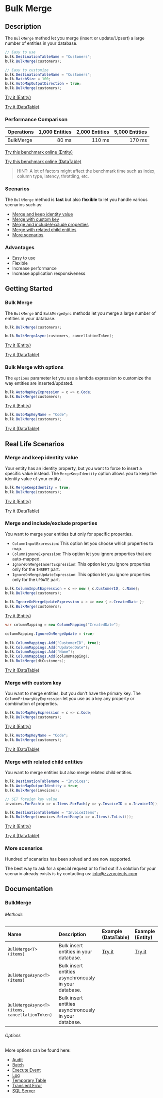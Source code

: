 # Bulk Merge

## Description

The `BulkMerge` method let you merge (insert or update/Upsert) a large number of entities in your database.

```csharp
// Easy to use
bulk.DestinationTableName = "Customers";
bulk.BulkMerge(customers);

// Easy to customize
bulk.DestinationTableName = "Customers";
bulk.BatchSize = 100;
bulk.AutoMapOutputDirection = true;
bulk.BulkMerge(customers);
```
[Try it (Entity)](https://dotnetfiddle.net/qpe8bV)

[Try it (DataTable)](https://dotnetfiddle.net/rgugIj) 

### Performance Comparison

| Operations      | 1,000 Entities | 2,000 Entities | 5,000 Entities |
| :-------------- | -------------: | -------------: | -------------: |
| BulkMerge       | 80 ms          | 110 ms         | 170 ms         |

[Try this benchmark online (Entity)](https://dotnetfiddle.net/roGRsu)

[Try this benchmark online (DataTable)](https://dotnetfiddle.net/CY5s3G)

> HINT: A lot of factors might affect the benchmark time such as index, column type, latency, throttling, etc.

### Scenarios
The `BulkMerge` method is **fast** but also **flexible** to let you handle various scenarios such as:

- [Merge and keep identity value](#merge-and-keep-identity-value)
- [Merge with custom key](#merge-with-custom-key)
- [Merge and include/exclude properties](#merge-and-includeexclude-properties)
- [Merge with related child entities](#merge-with-related-child-entities) 
- [More scenarios](#more-scenarios)

### Advantages
- Easy to use
- Flexible
- Increase performance
- Increase application responsiveness

## Getting Started

### Bulk Merge
The `BulkMerge` and `BulkMergeAync` methods let you merge a large number of entities in your database.

```csharp
bulk.BulkMerge(customers);

bulk.BulkMergeAsync(customers, cancellationToken);
```
[Try it (Entity)](https://dotnetfiddle.net/pigFx8)

[Try it (DataTable)](https://dotnetfiddle.net/LULDpj) 

### Bulk Merge with options
The `options` parameter let you use a lambda expression to customize the way entities are inserted/updated.

```csharp
bulk.AutoMapKeyExpression = c => c.Code;
bulk.BulkMerge(customers);
```
[Try it (Entity)](https://dotnetfiddle.net/5wMQ6X)

```csharp
bulk.AutoMapKeyName = "Code";
bulk.BulkMerge(customers);
```
[Try it (DataTable)](https://dotnetfiddle.net/JJIPCB)

## Real Life Scenarios

### Merge and keep identity value
Your entity has an identity property, but you want to force to insert a specific value instead. The `MergeKeepIdentity` option allows you to keep the identity value of your entity.

```csharp
bulk.MergeKeepIdentity = true;
bulk.BulkMerge(customers);
```
[Try it (Entity)](https://dotnetfiddle.net/52uijH)

[Try it (DataTable)](https://dotnetfiddle.net/gNXl1z) 

### Merge and include/exclude properties
You want to merge your entities but only for specific properties.

- `ColumnInputExpression`: This option let you choose which properties to map.
- `ColumnIgnoreExpression`: This option let you ignore properties that are auto-mapped.
- `IgnoreOnMergeInsertExpression`: This option let you ignore properties only for the `INSERT` part.
- `IgnoreOnMergeUpdateExpression`: This option let you ignore properties only for the `UPDATE` part.

```csharp
bulk.ColumnInputExpression = c => new { c.CustomerID, c.Name};
bulk.BulkMerge(customers);
            
bulk.IgnoreOnMergeUpdateExpression = c => new { c.CreatedDate };
bulk.BulkMerge(customers);
```
[Try it (Entity)](https://dotnetfiddle.net/W4TJkK)

```csharp
var columnMapping = new ColumnMapping("CreatedDate");
				
columnMapping.IgnoreOnMergeUpdate = true;
					
bulk.ColumnMappings.Add("CustomerID", true);
bulk.ColumnMappings.Add("UpdatedDate");
bulk.ColumnMappings.Add("Name");
bulk.ColumnMappings.Add(columnMapping);
bulk.BulkMerge(dtCustomers);
```
[Try it (DataTable)](https://dotnetfiddle.net/TIfeSG)

### Merge with custom key
You want to merge entities, but you don't have the primary key. The `ColumnPrimaryKeyExpression` let you use as a key any property or combination of properties.

```csharp
bulk.AutoMapKeyExpression = c => c.Code;
bulk.BulkMerge(customers);
```
[Try it (Entity)](https://dotnetfiddle.net/Xlcdxq)

```csharp
bulk.AutoMapKeyName = "Code";
bulk.BulkMerge(customers);
```
[Try it (DataTable)](https://dotnetfiddle.net/9KOxdW) 


### Merge with related child entities
You want to merge entities but also merge related child entities.

```csharp
bulk.DestinationTableName = "Invoices";
bulk.AutoMapOutputIdentity = true;
bulk.BulkMerge(invoices);

// SET foreign key value			
invoices.ForEach(x => x.Items.ForEach(y => y.InvoiceID = x.InvoiceID));

bulk.DestinationTableName = "InvoiceItems";
bulk.BulkMerge(invoices.SelectMany(x => x.Items).ToList());
```
[Try it (Entity)](https://dotnetfiddle.net/LLDcvy)

[Try it (DataTable)](https://dotnetfiddle.net/rhq5ZM) 

### More scenarios
Hundred of scenarios has been solved and are now supported.

The best way to ask for a special request or to find out if a solution for your scenario already exists is by contacting us:
info@zzzprojects.com

## Documentation

### BulkMerge

###### Methods

| Name | Description | Example (DataTable) | Example (Entity) |
| :--- | :----------  | :------ | :------ |
| `BulkMerge<T>(items)` | Bulk insert entities in your database. | [Try it](https://dotnetfiddle.net/hjTQmE) | [Try it](https://dotnetfiddle.net/z2lxbA) |
| `BulkMergeAsync<T>(items)` | Bulk insert entities asynchronously in your database. | | |
| `BulkMergeAsync<T>(items, cancellationToken)` | Bulk insert entities asynchronously in your database. | | |

###### Options
More options can be found here:

- [Audit](https://bulk-operations.net/audit)
- [Batch](https://bulk-operations.net/batch)
- [Execute Event](https://bulk-operations.net/execute-event)
- [Log](https://bulk-operations.net/log)
- [Temporary Table](https://bulk-operations.net/temporary-table)
- [Transient Error](https://bulk-operations.net/transient-error)
- [SQL Server](https://bulk-operations.net/sql-server)
